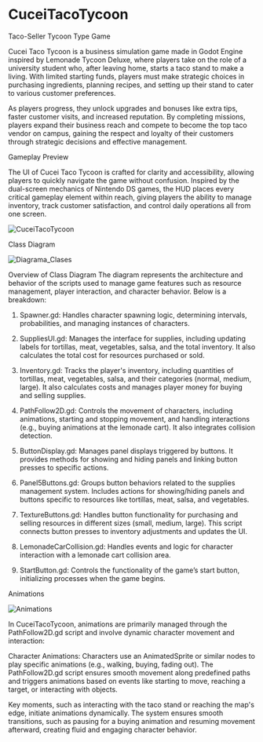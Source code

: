 # CuceiTacoTycoon
 Taco-Seller Tycoon Type Game

 Cucei Taco Tycoon is a business simulation game made in Godot Engine inspired by Lemonade Tycoon Deluxe, where players take on the role of a university student who, after leaving home, starts a taco stand to make a living. With limited starting funds, players must make strategic choices in purchasing ingredients, planning recipes, and setting up their stand to cater to various customer preferences.

As players progress, they unlock upgrades and bonuses like extra tips, faster customer visits, and increased reputation. By completing missions, players expand their business reach and compete to become the top taco vendor on campus, gaining the respect and loyalty of their customers through strategic decisions and effective management.

Gameplay Preview

The UI of Cucei Taco Tycoon is crafted for clarity and accessibility, allowing players to quickly navigate the game without confusion. Inspired by the dual-screen mechanics of Nintendo DS games, the HUD places every critical gameplay element within reach, giving players the ability to manage inventory, track customer satisfaction, and control daily operations all from one screen.

![CuceiTacoTycoon](https://github.com/user-attachments/assets/3c9ebfdf-43ad-4d41-ae74-f3a79abbb612)

Class Diagram

![Diagrama_Clases](https://github.com/user-attachments/assets/0d79b709-cad0-400b-b2ee-f36b95ce592e)


Overview of Class Diagram
The diagram represents the architecture and behavior of the scripts used to manage game features such as resource management, player interaction, and character behavior. Below is a breakdown:

1. Spawner.gd: 
Handles character spawning logic, determining intervals, probabilities, and managing instances of characters.

2. SuppliesUI.gd: 
Manages the interface for supplies, including updating labels for tortillas, meat, vegetables, salsa, and the total inventory. It also calculates the total cost for resources purchased or sold.

3. Inventory.gd: 
Tracks the player's inventory, including quantities of tortillas, meat, vegetables, salsa, and their categories (normal, medium, large). It also calculates costs and manages player money for buying and selling supplies.

4. PathFollow2D.gd: 
Controls the movement of characters, including animations, starting and stopping movement, and handling interactions (e.g., buying animations at the lemonade cart). It also integrates collision detection.

5. ButtonDisplay.gd: 
Manages panel displays triggered by buttons. It provides methods for showing and hiding panels and linking button presses to specific actions.

6. Panel5Buttons.gd: 
Groups button behaviors related to the supplies management system. Includes actions for showing/hiding panels and buttons specific to resources like tortillas, meat, salsa, and vegetables.

7. TextureButtons.gd: 
Handles button functionality for purchasing and selling resources in different sizes (small, medium, large). This script connects button presses to inventory adjustments and updates the UI.

8. LemonadeCarCollision.gd: 
Handles events and logic for character interaction with a lemonade cart collision area.

9. StartButton.gd: 
Controls the functionality of the game’s start button, initializing processes when the game begins.

Animations

![Animations](https://github.com/user-attachments/assets/d1c1ef28-eb29-4541-9337-75dd0afdf219)

In CuceiTacoTycoon, animations are primarily managed through the PathFollow2D.gd script and involve dynamic character movement and interaction:

Character Animations:
Characters use an AnimatedSprite or similar nodes to play specific animations (e.g., walking, buying, fading out). The PathFollow2D.gd script ensures smooth movement along predefined paths and triggers animations based on events like starting to move, reaching a target, or interacting with objects.

Key moments, such as interacting with the taco stand or reaching the map's edge, initiate animations dynamically. The system ensures smooth transitions, such as pausing for a buying animation and resuming movement afterward, creating fluid and engaging character behavior.
